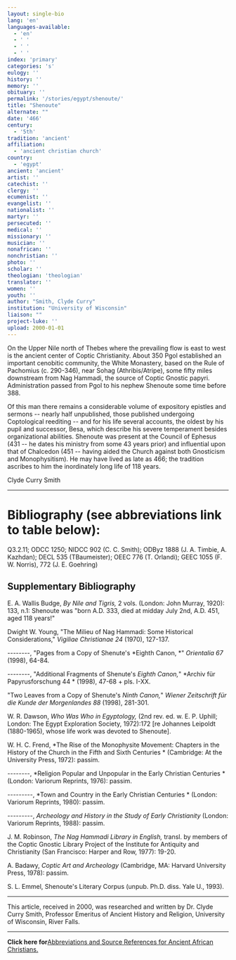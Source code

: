 ```yaml
---
layout: single-bio
lang: 'en'
languages-available:
  - 'en'
  - ' '
  - ' '
  - ' '
index: 'primary'
categories: 's'
eulogy: ''
history: ''
memory: ''
obituary: ''
permalink: '/stories/egypt/shenoute/'
title: "Shenoute"
alternate: ""
date: '466'
century:
  - '5th'
tradition: 'ancient'
affiliation:
  - 'ancient christian church'
country:
  - 'egypt'
ancient: 'ancient'
artist: ''
catechist: ''
clergy: ''
ecumenist: ''
evangelist: ''
nationalist: ''
martyr: ''
persecuted: ''
medical: ''
missionary: ''
musician: ''
nonafrican: ''
nonchristian: ''
photo: ''
scholar: ''
theologian: 'theologian'
translator: ''
women: ''
youth: ''
author: "Smith, Clyde Curry"
institution: "University of Wisconsin"
liaison: ""
project-luke: ''
upload: 2000-01-01
---
```




On the Upper Nile north of Thebes where the prevailing flow is east to west is the ancient center of Coptic Christianity.  About 350 Pgol established an important cenobitic community, the White Monastery, based on the Rule of Pachomius (c. 290-346), near Sohag (Athribis/Atripe), some fifty miles downstream from Nag Hammadi, the source of Coptic Gnostic papyri.  Administration passed from Pgol to his nephew Shenoute some time before 388.

Of this man there remains a considerable volume of expository epistles and sermons -- nearly half unpublished, those published undergoing Coptological reediting -- and for his life several accounts, the oldest by his pupil and successor, Besa, which describe his severe temperament besides organizational abilities.  Shenoute was present at the Council of Ephesus (431 -- he dates his ministry from some 43 years prior) and influential upon that of Chalcedon (451 -- having aided the Church against both Gnosticism and Monophysitism).  He may have lived as late as 466; the tradition ascribes to him the inordinately long life of 118 years.

Clyde Curry Smith

---

# Bibliography (see abbreviations link to table below):

Q3.2.11; ODCC 1250; NIDCC 902 (C. C. Smith); ODByz 1888 (J. A. Timbie, A. Kazhdan); DECL 535 (TBaumeister);
OEEC 776 (T. Orlandi); GEEC 1055 (F. W. Norris), 772 (J. E. Goehring)

## Supplementary Bibliography

E. A. Wallis Budge, *By Nile and Tigris,* 2 vols. (London: John Murray, 1920): 133, n.1:  Shenoute was "born A.D. 333, died at midday July 2nd, A.D. 451, aged 118 years!"

Dwight W. Young, "The Milieu of Nag Hammadi: Some Historical Considerations," *Vigiliae Christianae 24* (1970), 127-137.

--------, "Pages from a Copy of Shenute's *Eighth Canon, *" *Orientalia 67* (1998), 64-84.

--------,  "Additional Fragments of Shenute's *Eighth Canon,*" *Archiv f&uuml;r Papyrusforschung 44 * (1998), 47-68 + pls. I-XX.

"Two Leaves from a Copy of Shenute's *Ninth Canon,*" *Wiener Zeitschrift f&uuml;r die Kunde der Morgenlandes 88* (1998), 281-301.

W. R. Dawson, *Who Was Who in Egyptology,* (2nd rev. ed. w. E. P. Uphill; London: The Egypt Exploration Society, 1972):172 [re Johannes Leipoldt (1880-1965), whose life work was devoted to Shenoute].

W. H. C. Frend, *The Rise of the Monophysite Movement: Chapters in the History of the Church in the Fifth and Sixth Centuries * (Cambridge: At the University Press, 1972): passim.

--------, *Religion Popular and Unpopular in the Early Christian Centuries * (London: Variorum Reprints, 1976): passim.

---------, *Town and Country in the Early Christian Centuries * (London: Variorum Reprints, 1980): passim.

---------,  *Archeology and History in the Study of Early Christianity* (London: Variorum Reprints, 1988): passim.

J. M. Robinson, *The Nag Hammadi Library in English,* transl. by members of the Coptic Gnostic Library Project of the Institute for Antiquity and Christianity (San Francisco: Harper and Row, 1977): 19-20.

A. Badawy, *Coptic Art and Archeology* (Cambridge, MA: Harvard University Press, 1978): passim.

S. L. Emmel, Shenoute's Literary Corpus (unpub. Ph.D. diss. Yale U., 1993).

---

This article, received in 2000, was researched and written by Dr. Clyde Curry Smith, Professor Emeritus of Ancient History and Religion, University of Wisconsin, River Falls.

---

**Click here for**[Abbreviations and Source References for Ancient African Christians.]({{site.url}}/resources/ancient-references/)
